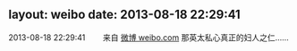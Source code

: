 layout: weibo
date: 2013-08-18 22:29:41
---
2013-08-18 22:29:41  &nbsp;&nbsp;&nbsp;&nbsp;&nbsp;&nbsp; 来自 <a href="http://weibo.com/" rel="nofollow">微博 weibo.com</a>
那英太私心真正的妇人之仁…… ​​​
